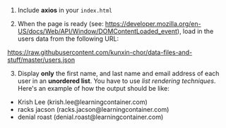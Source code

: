 1. Include **axios** in your `index.html`

2. When the page is ready (see: https://developer.mozilla.org/en-US/docs/Web/API/Window/DOMContentLoaded_event), load in the users data from the following URL:

 https://raw.githubusercontent.com/kunxin-chor/data-files-and-stuff/master/users.json

3. Display **only** the first name, and last name and email address of each user in an **unordered list**. You have to use _list rendering techniques_. Here's an example of how the output should be like:
<ul>
  <li>Krish Lee (krish.lee@learningcontainer.com)</li>
  <li>racks jacson (racks.jacson@learningcontainer.com)</li>
  <li>denial roast (denial.roast@learningcontainer.com)</li>
</ul>



